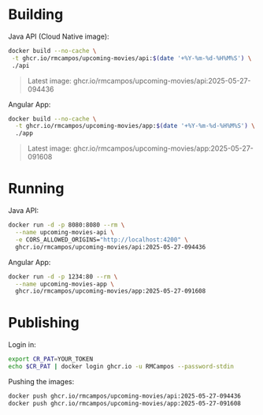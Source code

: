 # Building

Java API (Cloud Native image):

```bash
docker build --no-cache \
 -t ghcr.io/rmcampos/upcoming-movies/api:$(date '+%Y-%m-%d-%H%M%S') \
 ./api
```

> Latest image: ghcr.io/rmcampos/upcoming-movies/api:2025-05-27-094436

Angular App:

```bash
docker build --no-cache \
  -t ghcr.io/rmcampos/upcoming-movies/app:$(date '+%Y-%m-%d-%H%M%S') \
  ./app
```

> Latest image: ghcr.io/rmcampos/upcoming-movies/app:2025-05-27-091608

# Running

Java API:

```bash
docker run -d -p 8080:8080 --rm \
  --name upcoming-movies-api \
  -e CORS_ALLOWED_ORIGINS="http://localhost:4200" \
  ghcr.io/rmcampos/upcoming-movies/api:2025-05-27-094436
```

Angular App:

```bash
docker run -d -p 1234:80 --rm \
  --name upcoming-movies-app \
  ghcr.io/rmcampos/upcoming-movies/app:2025-05-27-091608
```

# Publishing

Login in:

```bash
export CR_PAT=YOUR_TOKEN
echo $CR_PAT | docker login ghcr.io -u RMCampos --password-stdin
```

Pushing the images:

```bash
docker push ghcr.io/rmcampos/upcoming-movies/api:2025-05-27-094436
docker push ghcr.io/rmcampos/upcoming-movies/app:2025-05-27-091608
```
